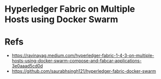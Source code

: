 # Hyperledger Fabric on Multiple Hosts using Docker Swarm



# Refs
* https://ravinayag.medium.com/hyperledger-fabric-1-4-3-on-multiple-hosts-using-docker-swarm-compose-and-fabcar-applications-3e0aaad5cd0d
* https://github.com/saurabhsingh121/hyperledger-fabric-docker-swarm

